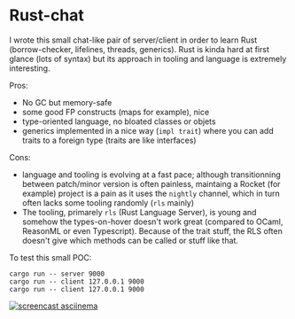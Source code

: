 Rust-chat
=========

I wrote this small chat-like pair of server/client in order to learn Rust (borrow-checker,
lifelines, threads, generics). Rust is kinda hard at first glance (lots of syntax) but its
approach in tooling and language is extremely interesting.

Pros:
- No GC but memory-safe
- some good FP constructs (maps for example), nice 
- type-oriented language, no bloated classes or objets
- generics implemented in a nice way (`impl trait`) where you can add traits to a foreign
  type (traits are like interfaces)

Cons:
- language and tooling is evolving at a fast pace; although transitionning between patch/minor version
  is often painless, maintaing a Rocket (for example) project is a pain as it uses
  the `nightly` channel, which in turn often lacks some tooling randomly (`rls` mainly)
- The tooling, primarely `rls` (Rust Language Server), is young and somehow the types-on-hover
  doesn't work great (compared to OCaml, ReasonML or even Typescript). Because of the trait stuff,
  the RLS often doesn't give which methods can be called or stuff like that.


To test this small POC:

    cargo run -- server 9000
    cargo run -- client 127.0.0.1 9000
    cargo run -- client 127.0.0.1 9000

[![screencast asciinema](https://user-images.githubusercontent.com/2195781/50637017-943bda80-0f58-11e9-80e0-882f71bbc118.gif)](https://asciinema.org/a/k63SVx2a2ATY9npFOnSvujTyL)


